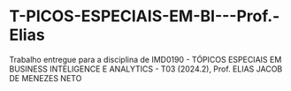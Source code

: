 # T-PICOS-ESPECIAIS-EM-BI---Prof.-Elias
Trabalho entregue para a disciplina de IMD0190 - TÓPICOS ESPECIAIS EM BUSINESS INTELIGENCE E ANALYTICS - T03 (2024.2), Prof. ELIAS JACOB DE MENEZES NETO
